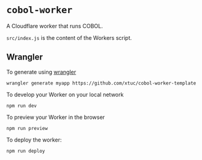 # `cobol-worker`

A Cloudflare worker that runs COBOL.

`src/index.js` is the content of the Workers script.

## Wrangler

To generate using [wrangler](https://github.com/cloudflare/wrangler)

```console
wrangler generate myapp https://github.com/xtuc/cobol-worker-template
```

To develop your Worker on your local network

```console
npm run dev
```

To preview your Worker in the browser

```console
npm run preview
```

To deploy the worker:

```console
npm run deploy
```
